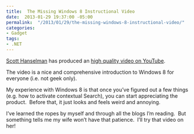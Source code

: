 ```yaml
---
title:  The Missing Windows 8 Instructional Video
date:  2013-01-29 19:37:00 -05:00
permalink:  "/2013/01/29/the-missing-windows-8-instructional-video/"
categories:
- Gadget
tags:
- .NET
---
```

<p><a href="http://www.hanselman.com/">Scott Hanselman</a> has produced an <a href="http://www.youtube.com/watch?v=5BSmmSU-UZU">high quality video on YouTube</a>.</p>  <p>The video is a nice and comprehensive introduction to Windows 8 for everyone (i.e. not geek only).</p>  <p>My experience with Windows 8 is that once you’ve figured out a few things (e.g. how to activate contextual Search), you can start appreciating the product.&#160; Before that, it just looks and feels weird and annoying.</p>  <p>I’ve learned the ropes by myself and through all the blogs I’m reading.&#160; But something tells me my wife won’t have that patience.&#160; I’ll try that video on her!</p>